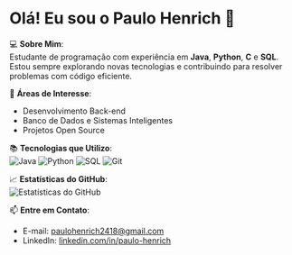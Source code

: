 # Olá! Eu sou o Paulo Henrich 👋

💻 **Sobre Mim**:  
Estudante de programação com experiência em **Java**, **Python**, **C** e **SQL**. Estou sempre explorando novas tecnologias e contribuindo para resolver problemas com código eficiente.

🎯 **Áreas de Interesse**:  
- Desenvolvimento Back-end  
- Banco de Dados e Sistemas Inteligentes  
- Projetos Open Source  

📚 **Tecnologias que Utilizo**:  
![Java](https://img.shields.io/badge/Java-ED8B00?style=for-the-badge&logo=java&logoColor=white)
![Python](https://img.shields.io/badge/Python-3776AB?style=for-the-badge&logo=python&logoColor=white)
![SQL](https://img.shields.io/badge/SQL-4479A1?style=for-the-badge&logo=sqlite&logoColor=white)
![Git](https://img.shields.io/badge/Git-F05033?style=for-the-badge&logo=git&logoColor=white)

📈 **Estatísticas do GitHub**:  
![Estatísticas do GitHub](https://github-readme-stats.vercel.app/api?username=PauloHenrichDev&show_icons=true&theme=dark)

📫 **Entre em Contato**:  
- E-mail: [paulohenrich2418@gmail.com](mailto:paulohenrich2418@gmail.com)  
- LinkedIn: [linkedin.com/in/paulo-henrich](https://linkedin.com/in/paulo-henrich)
